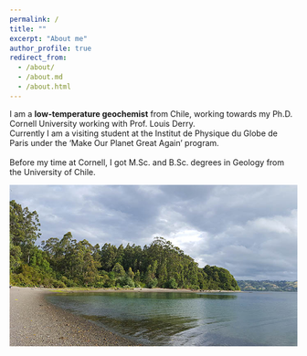 ```yaml
---
permalink: /
title: ""
excerpt: "About me"
author_profile: true
redirect_from: 
  - /about/
  - /about.md
  - /about.html
---
```


I am a **low-temperature geochemist** from Chile, working towards my Ph.D. Cornell University working with Prof. Louis Derry. <br>
Currently I am a visiting student at the Institut de Physique du Globe de Paris under the ‘Make Our Planet Great Again’ program. 
<br><br>
Before my time at Cornell, I got M.Sc. and B.Sc. degrees in Geology from the University of Chile.

<img style="float: center;" src="/images/research1.jpg">



